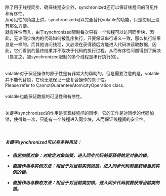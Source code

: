 除了用于线程同步、确保线程安全外，synchronized还可以保证线程间的可见性和有序性。<br/>
从可见性的角度上讲，synchronized可以完全替代volatile的功能，只是使用上没有那么方便。<br/>
就有序性而言，由于synchronized限制每次只有一个线程可以访问同步块，因此，无论同步块内的代码如何被乱序执行，只要保证串行语义一致，那么执行结果总是一样的。而其他访问线程，又必须在获得锁后方能进入代码块读取数据，因此，它们看到的最终结果并不取决于代码的执行过程，从而有序性问题得到了解决（换言之，被synchronized限制的多个线程是串行执行的）。<br/>
<br/>
<br/>
volatile对于保证操作的原子性是有非常大的帮助的。但是需要注意的是，volatile并不能代替锁，它也无法保证一些复合操作的原子性。<br/>
Please refer to CannotGuaranteeAtomicityOperation class.<br/>
<br/>
volatile也能保证数据的可见性和有序性。<br/>
<br/>
<br/>
关键字synchronized的作用是实现线程间的同步。它的工作是对同步的代码加锁，使得每一次，只能有一个线程进入同步块，从而保证线程间的安全性。<br/>
<br/>
<br/>
<h5>关键字synchronized可以有多种用法：<h5>

- 指定加锁对象：对给定对象加锁，进入同步代码前要获得给定对象的锁。

- 直接作用与实例方法：相当于对当前实例加锁，进入同步代码前要获得当前实例的锁。

- 直接作用与静态方法：相当于对当前类加锁，进入同步代码前要获得当前类的锁。